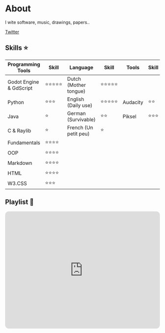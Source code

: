 # About
I wite software, music, drawings, papers..

[Twitter](https://twitter.com/HowYouD09409170)

## Skills ⭐

Programming Tools | Skill | Language | Skill | Tools | Skill 
--- | --- | --- | --- | --- | ---|
Godot Engine & GdScript  | ⭐⭐⭐⭐⭐ | Dutch (Mother tongue) | ⭐⭐⭐⭐⭐ 
Python        | ⭐⭐⭐ | English (Daily use)| ⭐⭐⭐⭐⭐ | Audacity | ⭐⭐
Java          | ⭐ | German (Survivable)| ⭐⭐ | Piksel  | ⭐⭐⭐
C & Raylib    | ⭐ | French (Un petit peu)| ⭐ |
Fundamentals | ⭐⭐⭐⭐
OOP | ⭐⭐⭐⭐
Markdown | ⭐⭐⭐⭐
HTML | ⭐⭐⭐⭐
W3.CSS | ⭐⭐⭐

## Playlist 🎵
<iframe style="border-radius:12px" src="https://open.spotify.com/embed/playlist/5KGMXvW7Tg3emnWz5S2grT?utm_source=generator" width="100%" height="380" frameBorder="0" allowfullscreen="" allow="autoplay; clipboard-write; encrypted-media; fullscreen; picture-in-picture"></iframe>

